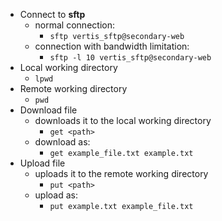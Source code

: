 - Connect to **sftp**
	- normal connection:
		- `sftp vertis_sftp@secondary-web`
	- connection with bandwidth limitation:
		- `sftp -l 10 vertis_sftp@secondary-web`
- Local working directory
	- `lpwd`
- Remote working directory
	- `pwd`
- Download file
	- downloads it to the local working directory
		- `get <path>`
	- download as:
		- `get example_file.txt example.txt`
- Upload file
	- uploads it to the remote working directory
		- `put <path>`
	- upload as:
		- `put example.txt example_file.txt`